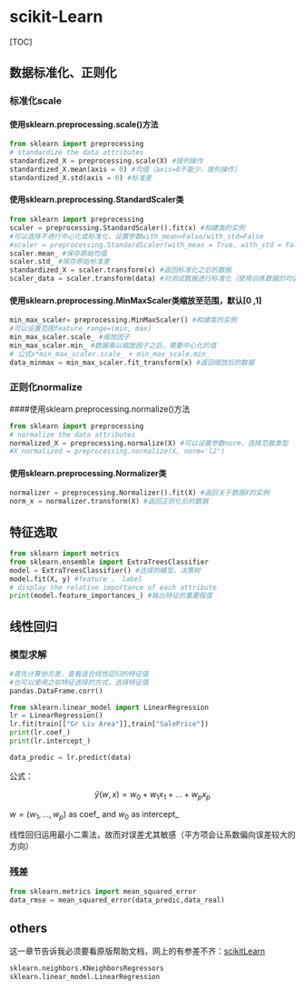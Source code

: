 # scikit-Learn

[TOC]



## 数据标准化、正则化

### 标准化scale

#### 使用sklearn.preprocessing.scale()方法

~~~python
from sklearn import preprocessing
# standardize the data attributes
standardized_X = preprocessing.scale(X) #按列操作
standardized_X.mean(axis = 0) #均值（axis=0不能少，按列操作）
standardized_X.std(axis = 0) #标准差

~~~

#### 使用sklearn.preprocessing.StandardScaler类

~~~python
from sklearn import preprocessing
scaler = preprocessing.StandardScaler().fit(x) #构建类的实例
#可以选择不进行中心化或标准化，设置参数with_mean=False/with_std=False
#scaler = preprocessing.StandardScaler(with_mean = True, with_std = False).fit(x)
scaler.mean_ #保存原始均值
scaler.std_ #保存原始标准差
standardized_X = scaler.transform(x) #返回标准化之后的数据
scaler_data = scaler.transform(data) #对测试数据进行标准化（使用训练数据的均值、方差）
~~~

#### 使用sklearn.preprocessing.MinMaxScaler类缩放至范围，默认[0 ,1]

~~~python
min_max_scaler= preprocessing.MinMaxScaler() #构建类的实例
#可以设置范围feature_range=(min, max)
min_max_scaler.scale_ #缩放因子
min_max_scaler.min_ #数据乘以缩放因子之后，需要中心化的值
# 公式x*min_max_scaler.scale_ + min_max_scale.min_
data_minmax = min_max_scaler.fit_transform(x) #返回缩放后的数据
~~~

### 正则化normalize

####使用sklearn.preprocessing.normalize()方法

```python
from sklearn import preprocessing
# normalize the data attributes
normalized_X = preprocessing.normalize(X) #可以设置参数norm，选择范数类型
#X_normalized = preprocessing.normalize(X, norm='l2') 
```

#### 使用sklearn.preprocessing.Normalizer类

~~~python
normalizer = preprocessing.Normalizer().fit(X) #返回关于数据X的实例
norm_x = normalizer.transform(X) #返回正则化后的数据
~~~



## 特征选取

```python
from sklearn import metrics
from sklearn.ensemble import ExtraTreesClassifier
model = ExtraTreesClassifier() #选择的模型，决策树
model.fit(X, y) #feature ， label
# display the relative importance of each attribute
print(model.feature_importances_) #输出特征的重要程度
```



## 线性回归

### 模型求解

```python
#首先计算协方差，查看适合线性回归的特征值
#也可以使用之前特征选择的方式，选择特征值
pandas.DataFrame.corr()

from sklearn.linear_model import LinearRegression
lr = LinearRegression()
lr.fit(train[["Gr Liv Area"]],train["SalePrice"])
print(lr.coef_)
print(lr.intercept_)

data_predic = lr.predict(data)
```

公式：

$$\hat{y}(w,x)=w_0+w_1x_1+...+w_px_p$$

$w=(w_1,...,w_p)$ as coef_ and $w_0$ as intercept_

线性回归运用最小二乘法，故而对误差尤其敏感（平方项会让系数偏向误差较大的方向）

### 残差

~~~python
from sklearn.metrics import mean_squared_error
data_rmse = mean_squared_error(data_predic,data_real)
~~~













## others

这一章节告诉我必须要看原版帮助文档，网上的有参差不齐：[scikitLearn](http://scikit-learn.org/stable/index.html)

```python
sklearn.neighbors.KNeighborsRegressors
sklearn.linear_model.LinearRegression
```

